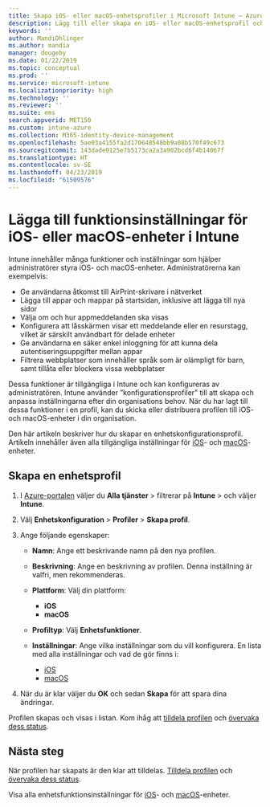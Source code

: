 ```yaml
---
title: Skapa iOS- eller macOS-enhetsprofiler i Microsoft Intune – Azure | Microsoft Docs
description: Lägg till eller skapa en iOS- eller macOS-enhetsprofil och konfigurera sedan inställningar för AirPrint, layout för startsidan, appmeddelanden, delad enhet, enkel inloggning och webbinnehållsfilter i Microsoft Intune.
keywords: ''
author: MandiOhlinger
ms.author: mandia
manager: dougeby
ms.date: 01/22/2019
ms.topic: conceptual
ms.prod: ''
ms.service: microsoft-intune
ms.localizationpriority: high
ms.technology: ''
ms.reviewer: ''
ms.suite: ems
search.appverid: MET150
ms.custom: intune-azure
ms.collection: M365-identity-device-management
ms.openlocfilehash: 5ae03a4155fa2d170648548bb9a08b570f49c673
ms.sourcegitcommit: 143dade9125e7b5173ca2a3a902bcd6f4b14067f
ms.translationtype: HT
ms.contentlocale: sv-SE
ms.lasthandoff: 04/23/2019
ms.locfileid: "61509576"
---
```

# <a name="add-ios-or-macos-device-feature-settings-in-intune"></a>Lägga till funktionsinställningar för iOS- eller macOS-enheter i Intune

Intune innehåller många funktioner och inställningar som hjälper administratörer styra iOS- och macOS-enheter. Administratörerna kan exempelvis:

- Ge användarna åtkomst till AirPrint-skrivare i nätverket
- Lägga till appar och mappar på startsidan, inklusive att lägga till nya sidor
- Välja om och hur appmeddelanden ska visas
- Konfigurera att låsskärmen visar ett meddelande eller en resurstagg, vilket är särskilt användbart för delade enheter
- Ge användarna en säker enkel inloggning för att kunna dela autentiseringsuppgifter mellan appar
- Filtrera webbplatser som innehåller språk som är olämpligt för barn, samt tillåta eller blockera vissa webbplatser

Dessa funktioner är tillgängliga i Intune och kan konfigureras av administratören. Intune använder ”konfigurationsprofiler” till att skapa och anpassa inställningarna efter din organisations behov. När du har lagt till dessa funktioner i en profil, kan du skicka eller distribuera profilen till iOS- och macOS-enheter i din organisation.

Den här artikeln beskriver hur du skapar en enhetskonfigurationsprofil. Artikeln innehåller även alla tillgängliga inställningar för [iOS](ios-device-features-settings.md)- och [macOS](macos-device-features-settings.md)-enheter.

## <a name="create-a-device-profile"></a>Skapa en enhetsprofil

1. I [Azure-portalen](https://portal.azure.com) väljer du **Alla tjänster** > filtrerar på **Intune** > och väljer **Intune**.
2. Välj **Enhetskonfiguration** > **Profiler** > **Skapa profil**.
3. Ange följande egenskaper:

    - **Namn**: Ange ett beskrivande namn på den nya profilen.
    - **Beskrivning**: Ange en beskrivning av profilen. Denna inställning är valfri, men rekommenderas.
    - **Plattform**: Välj din plattform:
        - **iOS**
        - **macOS**
    - **Profiltyp**: Välj **Enhetsfunktioner**.
    - **Inställningar**: Ange vilka inställningar som du vill konfigurera. En lista med alla inställningar och vad de gör finns i:

        - [iOS](ios-device-features-settings.md)
        - [macOS](macos-device-features-settings.md)

4. När du är klar väljer du **OK** och sedan **Skapa** för att spara dina ändringar.

Profilen skapas och visas i listan. Kom ihåg att [tilldela profilen](device-profile-assign.md) och [övervaka dess status](device-profile-monitor.md).

## <a name="next-steps"></a>Nästa steg

När profilen har skapats är den klar att tilldelas. [Tilldela profilen](device-profile-assign.md) och [övervaka dess status](device-profile-monitor.md).

Visa alla enhetsfunktionsinställningar för [iOS](ios-device-features-settings.md)- och [macOS](macos-device-features-settings.md)-enheter.

